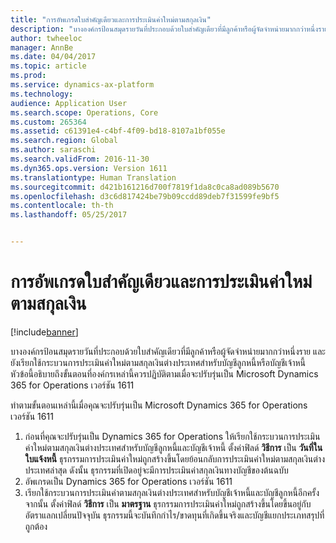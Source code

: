 ```yaml
---
title: "การอัพเกรดใบสำคัญเดียวและการประเมินค่าใหม่ตามสกุลเงิน"
description: "บางองค์กรป้อนสมุดรายวันที่ประกอบด้วยใบสำคัญเดียวที่มีลูกค้าหรือผู้จัดจำหน่ายมากกว่าหนึ่งราย และยังเรียกใช้กระบวนการประเมินค่าใหม่ตามสกุลเงินต่างประเทศสำหรับบัญชีลูกหนี้หรือบัญชีเจ้าหนี้ หัวข้อนี้อธิบายถึงขั้นตอนที่องค์กรเหล่านี้ควรปฏิบัติตามเมื่อจะปรับรุ่นเป็น Microsoft Dynamics 365 for Operations เวอร์ชัน 1611"
author: twheeloc
manager: AnnBe
ms.date: 04/04/2017
ms.topic: article
ms.prod: 
ms.service: dynamics-ax-platform
ms.technology: 
audience: Application User
ms.search.scope: Operations, Core
ms.custom: 265364
ms.assetid: c61391e4-c4bf-4f09-bd18-8107a1bf055e
ms.search.region: Global
ms.author: saraschi
ms.search.validFrom: 2016-11-30
ms.dyn365.ops.version: Version 1611
ms.translationtype: Human Translation
ms.sourcegitcommit: d421b161216d700f7819f1da8c0ca8ad089b5670
ms.openlocfilehash: d3c6d817424be79b09ccdd89deb7f31599fe9bf5
ms.contentlocale: th-th
ms.lasthandoff: 05/25/2017


---
```


# <a name="single-voucher-and-currency-revaluation-upgrade"></a>การอัพเกรดใบสำคัญเดียวและการประเมินค่าใหม่ตามสกุลเงิน

[!include[banner](../includes/banner.md)]


บางองค์กรป้อนสมุดรายวันที่ประกอบด้วยใบสำคัญเดียวที่มีลูกค้าหรือผู้จัดจำหน่ายมากกว่าหนึ่งราย และยังเรียกใช้กระบวนการประเมินค่าใหม่ตามสกุลเงินต่างประเทศสำหรับบัญชีลูกหนี้หรือบัญชีเจ้าหนี้ หัวข้อนี้อธิบายถึงขั้นตอนที่องค์กรเหล่านี้ควรปฏิบัติตามเมื่อจะปรับรุ่นเป็น Microsoft Dynamics 365 for Operations เวอร์ชัน 1611

ทำตามขั้นตอนเหล่านี้เมื่อคุณจะปรับรุ่นเป็น Microsoft Dynamics 365 for Operations เวอร์ชัน 1611

1.  ก่อนที่คุณจะปรับรุ่นเป็น Dynamics 365 for Operations ให้เรียกใช้กระบวนการประเมินค่าใหม่ตามสกุลเงินต่างประเทศสำหรับบัญชีลูกหนี้และบัญชีเจ้าหนี้ ตั้งค่าฟิลด์ **วิธีการ** เป็น **วันที่ในใบแจ้งหนี้** ธุรกรรมการประเมินค่าใหม่ถูกสร้างขึ้นโดยย้อนกลับการประเมินค่าใหม่ตามสกุลเงินต่างประเทศล่าสุด ดังนั้น ธุรกรรมที่เปิดอยู่จะมีการประเมินค่าสกุลเงินทางบัญชีของต้นฉบับ
2.  อัพเกรดเป็น Dynamics 365 for Operations เวอร์ชัน 1611
3.  เรียกใช้กระบวนการประเมินค่าตามสกุลเงินต่างประเทศสำหรับบัญชีเจ้าหนี้และบัญชีลูกหนี้อีกครั้ง จากนั้น ตั้งค่าฟิลด์ **วิธีการ** เป็น **มาตรฐาน** ธุรกรรมการประเมินค่าใหม่ถูกสร้างขึ้นโดยขึ้นอยู่กับอัตราแลกเปลี่ยนปัจจุบัน ธุรกรรมนี้จะบันทึกกำไร/ขาดทุนที่เกิดขึ้นจริงและบัญชีแยกประเภทสรุปที่ถูกต้อง





